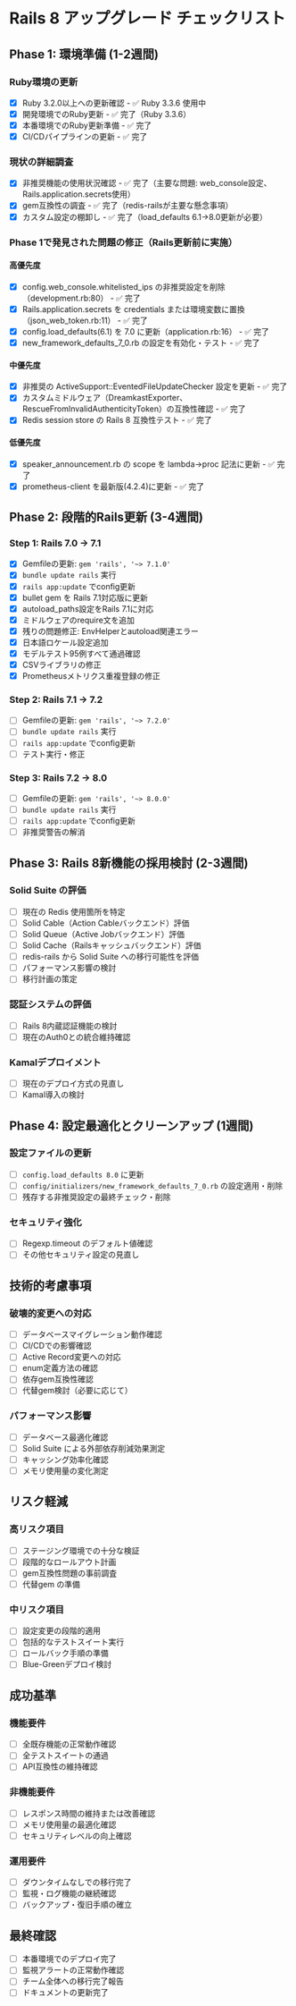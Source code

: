 # Rails 8 アップグレード チェックリスト

## Phase 1: 環境準備 (1-2週間)

### Ruby環境の更新
- [x] Ruby 3.2.0以上への更新確認 - ✅ Ruby 3.3.6 使用中
- [x] 開発環境でのRuby更新 - ✅ 完了（Ruby 3.3.6）
- [x] 本番環境でのRuby更新準備 - ✅ 完了
- [x] CI/CDパイプラインの更新 - ✅ 完了

### 現状の詳細調査
- [x] 非推奨機能の使用状況確認 - ✅ 完了（主要な問題: web_console設定、Rails.application.secrets使用）
- [x] gem互換性の調査 - ✅ 完了（redis-railsが主要な懸念事項）
- [x] カスタム設定の棚卸し - ✅ 完了（load_defaults 6.1→8.0更新が必要）

### Phase 1で発見された問題の修正（Rails更新前に実施）
#### 高優先度
- [x] config.web_console.whitelisted_ips の非推奨設定を削除（development.rb:80） - ✅ 完了
- [x] Rails.application.secrets を credentials または環境変数に置換（json_web_token.rb:11） - ✅ 完了
- [x] config.load_defaults(6.1) を 7.0 に更新（application.rb:16） - ✅ 完了
- [x] new_framework_defaults_7_0.rb の設定を有効化・テスト - ✅ 完了

#### 中優先度
- [x] 非推奨の ActiveSupport::EventedFileUpdateChecker 設定を更新 - ✅ 完了
- [x] カスタムミドルウェア（DreamkastExporter、RescueFromInvalidAuthenticityToken）の互換性確認 - ✅ 完了
- [x] Redis session store の Rails 8 互換性テスト - ✅ 完了

#### 低優先度
- [x] speaker_announcement.rb の scope を lambda→proc 記法に更新 - ✅ 完了
- [x] prometheus-client を最新版(4.2.4)に更新 - ✅ 完了

## Phase 2: 段階的Rails更新 (3-4週間)

### Step 1: Rails 7.0 → 7.1
- [x] Gemfileの更新: `gem 'rails', '~> 7.1.0'`
- [x] `bundle update rails` 実行
- [x] `rails app:update` でconfig更新
- [x] bullet gem を Rails 7.1対応版に更新
- [x] autoload_paths設定をRails 7.1に対応
- [x] ミドルウェアのrequire文を追加
- [x] 残りの問題修正: EnvHelperとautoload関連エラー
- [x] 日本語ロケール設定追加
- [x] モデルテスト95例すべて通過確認
- [x] CSVライブラリの修正
- [x] Prometheusメトリクス重複登録の修正

### Step 2: Rails 7.1 → 7.2
- [ ] Gemfileの更新: `gem 'rails', '~> 7.2.0'`
- [ ] `bundle update rails` 実行
- [ ] `rails app:update` でconfig更新
- [ ] テスト実行・修正

### Step 3: Rails 7.2 → 8.0
- [ ] Gemfileの更新: `gem 'rails', '~> 8.0.0'`
- [ ] `bundle update rails` 実行
- [ ] `rails app:update` でconfig更新
- [ ] 非推奨警告の解消

## Phase 3: Rails 8新機能の採用検討 (2-3週間)

### Solid Suite の評価
- [ ] 現在の Redis 使用箇所を特定
- [ ] Solid Cable（Action Cableバックエンド）評価
- [ ] Solid Queue（Active Jobバックエンド）評価
- [ ] Solid Cache（Railsキャッシュバックエンド）評価
- [ ] redis-rails から Solid Suite への移行可能性を評価
- [ ] パフォーマンス影響の検討
- [ ] 移行計画の策定

### 認証システムの評価
- [ ] Rails 8内蔵認証機能の検討
- [ ] 現在のAuth0との統合維持確認

### Kamalデプロイメント
- [ ] 現在のデプロイ方式の見直し
- [ ] Kamal導入の検討

## Phase 4: 設定最適化とクリーンアップ (1週間)

### 設定ファイルの更新
- [ ] `config.load_defaults 8.0` に更新
- [ ] `config/initializers/new_framework_defaults_7_0.rb` の設定適用・削除
- [ ] 残存する非推奨設定の最終チェック・削除

### セキュリティ強化
- [ ] Regexp.timeout のデフォルト値確認
- [ ] その他セキュリティ設定の見直し

## 技術的考慮事項

### 破壊的変更への対応
- [ ] データベースマイグレーション動作確認
- [ ] CI/CDでの影響確認
- [ ] Active Record変更への対応
- [ ] enum定義方法の確認
- [ ] 依存gem互換性確認
- [ ] 代替gem検討（必要に応じて）

### パフォーマンス影響
- [ ] データベース最適化確認
- [ ] Solid Suite による外部依存削減効果測定
- [ ] キャッシング効率化確認
- [ ] メモリ使用量の変化測定

## リスク軽減

### 高リスク項目
- [ ] ステージング環境での十分な検証
- [ ] 段階的なロールアウト計画
- [ ] gem互換性問題の事前調査
- [ ] 代替gem の準備

### 中リスク項目
- [ ] 設定変更の段階的適用
- [ ] 包括的なテストスイート実行
- [ ] ロールバック手順の準備
- [ ] Blue-Greenデプロイ検討

## 成功基準

### 機能要件
- [ ] 全既存機能の正常動作確認
- [ ] 全テストスイートの通過
- [ ] API互換性の維持確認

### 非機能要件
- [ ] レスポンス時間の維持または改善確認
- [ ] メモリ使用量の最適化確認
- [ ] セキュリティレベルの向上確認

### 運用要件
- [ ] ダウンタイムなしでの移行完了
- [ ] 監視・ログ機能の継続確認
- [ ] バックアップ・復旧手順の確立

## 最終確認
- [ ] 本番環境でのデプロイ完了
- [ ] 監視アラートの正常動作確認
- [ ] チーム全体への移行完了報告
- [ ] ドキュメントの更新完了